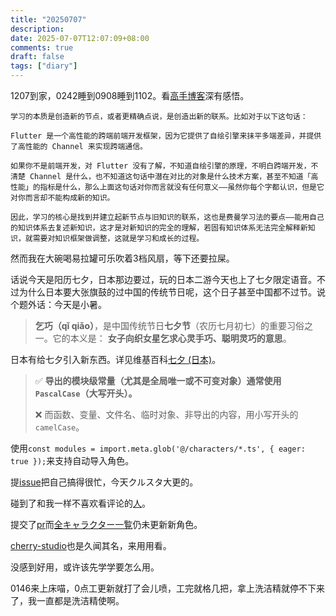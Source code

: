 ```yaml
---
title: "20250707"
description: 
date: 2025-07-07T12:07:09+08:00
comments: true
draft: false
tags: ["diary"]
---
```

1207到家，0242睡到0908睡到1102。看[高手博客](https://blog.ursb.me/posts/roam-research/)深有感悟。

```
学习的本质是创造新的节点，或者更精确点说，是创造出新的联系。比如对于以下这句话：

Flutter 是一个高性能的跨端前端开发框架，因为它提供了自绘引擎来抹平多端差异，并提供了高性能的 Channel 来实现跨端通信。

如果你不是前端开发，对 Flutter 没有了解，不知道自绘引擎的原理，不明白跨端开发，不清楚 Channel 是什么，也不知道这句话中潜在对比的对象是什么技术方案，甚至不知道「高性能」的指标是什么，那么上面这句话对你而言就没有任何意义——虽然你每个字都认识，但是它对你而言却不能构成新的知识。

因此，学习的核心是找到并建立起新节点与旧知识的联系，这也是费曼学习法的要点——能用自己的知识体系去复述新知识，这才是对新知识的完全的理解，若固有知识体系无法完全解释新知识，就需要对知识框架做调整，这就是学习和成长的过程。
```

然而我在大碗喝易拉罐可乐吹着3档风扇，等下还要拉屎。

话说今天是阳历七夕，日本那边要过，玩的日本二游今天也上了七夕限定语音。不过为什么日本要大张旗鼓的过中国的传统节日呢，这个日子甚至中国都不过节。说个题外话：今天是小暑。

> **乞巧（qǐ qiǎo）**，是中国传统节日**七夕节**（农历七月初七）的重要习俗之一。它的本义是：
> **女子向织女星乞求心灵手巧、聪明灵巧的意思**。

日本有给七夕引入新东西。详见维基百科[七夕 (日本)](https://zh.wikipedia.org/zh-cn/%E4%B8%83%E5%A4%95_(%E6%97%A5%E6%9C%AC))。

> ✅ **导出的模块级常量（尤其是全局唯一或不可变对象）通常使用 `PascalCase`（大写开头）。**
>
> ❌ 而函数、变量、文件名、临时对象、非导出的内容，用小写开头的 `camelCase`。

使用`const modules = import.meta.glob('@/characters/*.ts', { eager: true });`来支持自动导入角色。

提[issue](https://github.com/raoxwup/haka_comic/issues/9)把自己搞得很忙，今天クルスタ大更的。

碰到了和我一样不喜欢看评论的[人](https://github.com/misaka10032w/Han1meViewer/issues/64)。

提交了[pr](https://github.com/raoxwup/haka_comic/pull/10)而[全キャラクター一覧](https://twinklestarknights.wikiru.jp/?%E3%82%AD%E3%83%A3%E3%83%A9%E3%82%AF%E3%82%BF%E3%83%BC%E4%B8%80%E8%A6%A7)仍未更新新角色。

[cherry-studio](https://github.com/CherryHQ/cherry-studio)也是久闻其名，来用用看。

没感到好用，或许该先学学要怎么用。

0146来上床喵，0点工更新就打了会儿喷，工完就格几把，拿上洗洁精就停不下来了，我一直都是洗洁精使啊。


